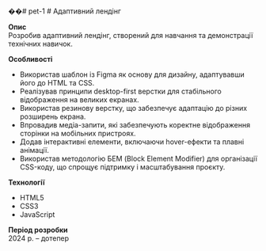 ��#   p e t - 1 
 
 # Адаптивний лендінг

**Опис**  
Розробив адаптивний лендінг, створений для навчання та демонстрації технічних навичок. 

**Особливості**  
- Використав шаблон із Figma як основу для дизайну, адаптувавши його до HTML та CSS.
- Реалізував принципи desktop-first верстки для стабільного відображення на великих екранах.
- Використав резинову верстку, що забезпечує адаптацію до різних розширень екрана.
- Впровадив медіа-запити, які забезпечують коректне відображення сторінки на мобільних пристроях.
- Додав інтерактивні елементи, включаючи hover-ефекти та плавні анімації.
- Використав методологію БЕМ (Block Element Modifier) для організації CSS-коду, що спрощує підтримку і масштабування проєкту.

**Технології**  
- HTML5  
- CSS3  
- JavaScript  

**Період розробки**  
2024 р. – дотепер  


